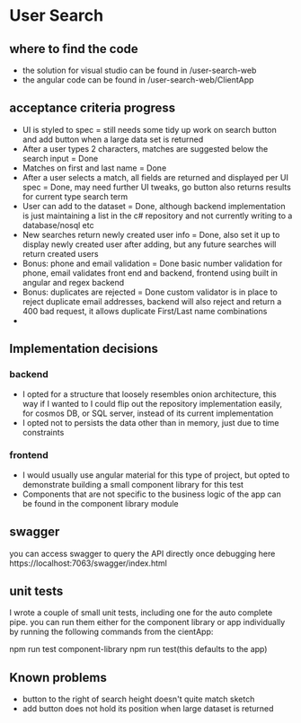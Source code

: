 # User Search
## where to find the code
- the solution for visual studio can be found in /user-search-web
- the angular code can be found in /user-search-web/ClientApp

## acceptance criteria progress
 - UI is styled to spec = still needs some tidy up work on search button and add button when a large data set is returned
 - After a user types 2 characters, matches are suggested below the search input = Done
 - Matches on first and last name = Done
 - After a user selects a match, all fields are returned and displayed per UI spec = Done, may need further UI tweaks, go button also returns results for current type search term
 - User can add to the dataset = Done, although backend implementation is just maintaining a list in the c# repository and not currently writing to a database/nosql etc
 - New searches return newly created user info = Done, also set it up to display newly created user after adding, but any future searches will return created users
 - Bonus: phone and email validation = Done basic number validation for phone, email validates front end and backend, frontend using built in angular and regex backend
 - Bonus: duplicates are rejected = Done custom validator is in place to reject duplicate email addresses, backend will also reject and return a 400 bad request, it allows duplicate First/Last name combinations
 - 
## Implementation decisions

### backend
- I opted for a structure that loosely resembles onion architecture, this way if I wanted to I could flip out the repository implementation easily, for cosmos DB, or SQL server, instead of its current implementation
- I opted not to persists the data other than in memory, just due to time constraints

### frontend
- I would usually use angular material for this type of project, but opted to demonstrate building a small component library for this test
- Components that are not specific to the business logic of the app can be found in the component library module

## swagger
you can access swagger to query the API directly once debugging here https://localhost:7063/swagger/index.html 

## unit tests
I wrote a couple of small unit tests, including one for the auto complete pipe. you can run them either for the component library or app individually by running the following commands from the cientApp:

npm run test component-library
npm run test(this defaults to the app)

## Known problems

- button to the right of search height doesn't quite match sketch
- add button does not hold its position when large dataset is returned
